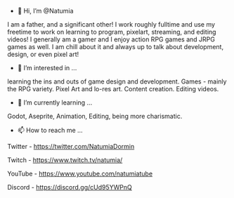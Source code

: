 - 👋 Hi, I’m @Natumia

I am a father, and a significant other! I work roughly fulltime and use my freetime to work on learning to program, pixelart, streaming, and editing videos! I generally am a gamer and I enjoy action RPG games and JRPG games as well. I am chill about it and always up to talk about development, design, or even pixel art!

- 👀 I’m interested in ...

learning the ins and outs of game design and development. Games - mainly the RPG variety. Pixel Art and lo-res art. Content creation. Editing videos. 

- 🌱 I’m currently learning ...

Godot, Aseprite, Animation, Editing, being more charismatic.

- 📫 How to reach me ...

Twitter - https://twitter.com/NatumiaDormin

Twitch - https://www.twitch.tv/natumia/

YouTube - https://www.youtube.com/natumiatube

Discord - https://discord.gg/cUd95YWPnQ

